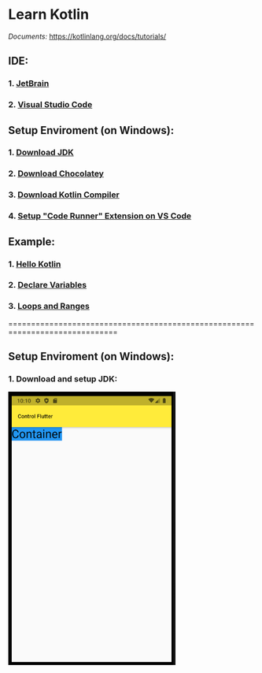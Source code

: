 # Learn Kotlin

*Documents:* https://kotlinlang.org/docs/tutorials/

## IDE:
### 1. [JetBrain](https://www.jetbrains.com/idea/download/#section=windows)
### 2. [Visual Studio Code](https://code.visualstudio.com/)

## Setup Enviroment (on Windows):
### 1. [Download JDK](https://www.oracle.com/java/technologies/javase-jdk11-downloads.html)
### 2. [Download Chocolatey](https://chocolatey.org/install)
### 3. [Download Kotlin Compiler](https://chocolatey.org/packages/kotlinc)
### 4. [Setup "Code Runner" Extension on VS Code ](https://marketplace.visualstudio.com/items?itemName=formulahendry.code-runner)


## Example:
### 1. [Hello Kotlin](https://github.com/huubao2309/demo_control_flutter#1-container-1)
### 2. [Declare Variables](https://github.com/huubao2309/demo_control_flutter#2-text-1)
### 3. [Loops and Ranges](https://github.com/huubao2309/demo_control_flutter#3-row-1)


==============================================================================

## Setup Enviroment (on Windows):
### 1. Download and setup JDK:

![Download_JDK](https://github.com/huubao2309/demo_control_flutter/blob/master/images/container/default_container.png)